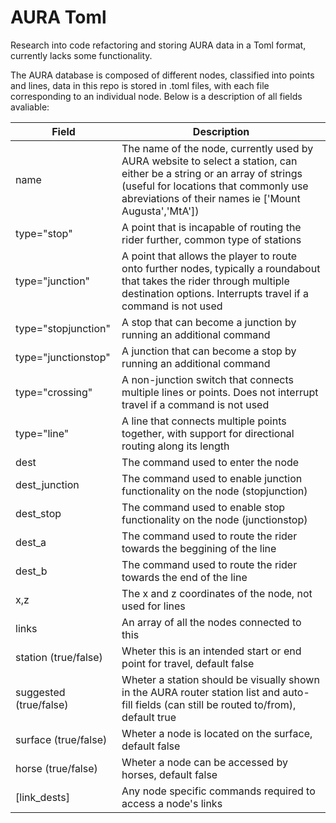 # AURA Toml

Research into code refactoring and storing AURA data in a Toml format, currently lacks some functionality. 

The AURA database is composed of different nodes, classified into points and lines, data in this repo is stored in .toml files, with each file corresponding to an individual node. Below is a description of all fields avaliable:

| Field                  | Description                                                  |
| ---------------------- | ------------------------------------------------------------ |
| name                   | The name of the node, currently used by AURA website to select a station, can either be a string or an array of strings (useful for locations that commonly use abreviations of their names ie ['Mount Augusta','MtA']) |
| type="stop"            | A point that is incapable of routing the rider further, common type of stations |
| type="junction"        | A point that allows the player to route onto further nodes, typically a roundabout that takes the rider through multiple destination options. Interrupts travel if a command is not used |
| type="stopjunction"    | A stop that can become a junction by running an additional command |
| type="junctionstop"    | A junction that can become a stop by running an additional command |
| type="crossing"        | A non-junction switch that connects multiple lines or points. Does not interrupt travel if a command is not used |
| type="line"            | A line that connects multiple points together, with support for directional routing along its length |
| dest                   | The command used to enter the node                           |
| dest_junction          | The command used to enable junction functionality on the node (stopjunction) |
| dest_stop              | The command used to enable stop functionality on the node (junctionstop) |
| dest_a                 | The command used to route the rider towards the beggining of the line |
| dest_b                 | The command used to route the rider towards the end of the line |
| x,z                    | The x and z coordinates of the node, not used for lines      |
| links                  | An array of all the nodes connected to this                  |
| station (true/false)   | Wheter this is an intended start or end point for travel, default false |
| suggested (true/false) | Wheter a station should be visually shown in the AURA router station list and auto-fill fields (can still be routed to/from), default true |
| surface (true/false)   | Wheter a node is located on the surface, default false       |
| horse (true/false)     | Wheter a node can be accessed by horses, default false       |
| [link_dests]           | Any node specific commands required to access a node's links |


